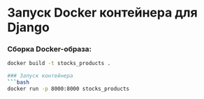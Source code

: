 # Запуск Docker контейнера для Django

### Сборка Docker-образа:
```bash
docker build -t stocks_products .

### Запуск контейнера
```bash
docker run -p 8000:8000 stocks_products
